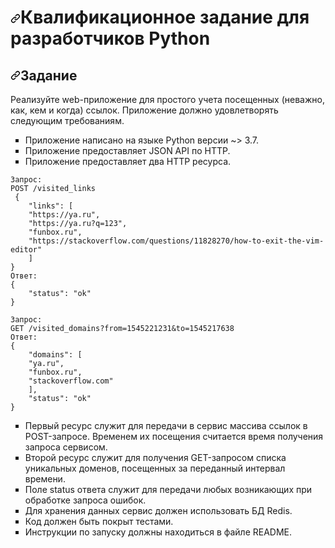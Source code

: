 <h1><a id="user-content-квалификационное-задание-для-разработчиков-python" class="anchor" aria-hidden="true" href="#квалификационное-задание-для-разработчиков-python"><svg class="octicon octicon-link" viewBox="0 0 16 16" version="1.1" width="16" height="16" aria-hidden="true"><path fill-rule="evenodd" d="M7.775 3.275a.75.75 0 001.06 1.06l1.25-1.25a2 2 0 112.83 2.83l-2.5 2.5a2 2 0 01-2.83 0 .75.75 0 00-1.06 1.06 3.5 3.5 0 004.95 0l2.5-2.5a3.5 3.5 0 00-4.95-4.95l-1.25 1.25zm-4.69 9.64a2 2 0 010-2.83l2.5-2.5a2 2 0 012.83 0 .75.75 0 001.06-1.06 3.5 3.5 0 00-4.95 0l-2.5 2.5a3.5 3.5 0 004.95 4.95l1.25-1.25a.75.75 0 00-1.06-1.06l-1.25 1.25a2 2 0 01-2.83 0z"></path></svg></a>Квалификационное задание для разработчиков Python</h1>
<h2><a id="user-content-задание" class="anchor" aria-hidden="true" href="#задание"><svg class="octicon octicon-link" viewBox="0 0 16 16" version="1.1" width="16" height="16" aria-hidden="true"><path fill-rule="evenodd" d="M7.775 3.275a.75.75 0 001.06 1.06l1.25-1.25a2 2 0 112.83 2.83l-2.5 2.5a2 2 0 01-2.83 0 .75.75 0 00-1.06 1.06 3.5 3.5 0 004.95 0l2.5-2.5a3.5 3.5 0 00-4.95-4.95l-1.25 1.25zm-4.69 9.64a2 2 0 010-2.83l2.5-2.5a2 2 0 012.83 0 .75.75 0 001.06-1.06 3.5 3.5 0 00-4.95 0l-2.5 2.5a3.5 3.5 0 004.95 4.95l1.25-1.25a.75.75 0 00-1.06-1.06l-1.25 1.25a2 2 0 01-2.83 0z"></path></svg></a>Задание</h2>
<p>Реализуйте web-приложение для простого учета посещенных (неважно, как, кем и когда)
ссылок. Приложение должно удовлетворять следующим требованиям.</p>
<ul style="list-style-type: square">
<li>Приложение написано на языке Python версии ~&gt; 3.7.</li>
<li>Приложение предоставляет JSON API по HTTP.</li>
<li>Приложение предоставляет два HTTP ресурса.</li>
</ul>
<pre><code>Запрос:
POST /visited_links
 {
    "links": [
    "https://ya.ru",
    "https://ya.ru?q=123",
    "funbox.ru",
    "https://stackoverflow.com/questions/11828270/how-to-exit-the-vim-editor"
    ]
}
Ответ:
{
    "status": "ok"
}
</code></pre>
<pre><code>Запрос:
GET /visited_domains?from=1545221231&amp;to=1545217638
Ответ:
{
    "domains": [
    "ya.ru",
    "funbox.ru",
    "stackoverflow.com"
    ],
    "status": "ok"
}
</code></pre>
<ul style="list-style-type: square">
<li>Первый ресурс служит для передачи в сервис массива ссылок в POST-запросе. Временем их посещения считается время получения запроса сервисом.</li>
<li>Второй ресурс служит для получения GET-запросом списка уникальных доменов,
посещенных за переданный интервал времени.</li>
<li>Поле status ответа служит для передачи любых возникающих при обработке запроса
ошибок.</li>
<li>Для хранения данных сервис должен использовать БД Redis.</li>
<li>Код должен быть покрыт тестами.</li>
<li>Инструкции по запуску должны находиться в файле README.</li>
</ul>

